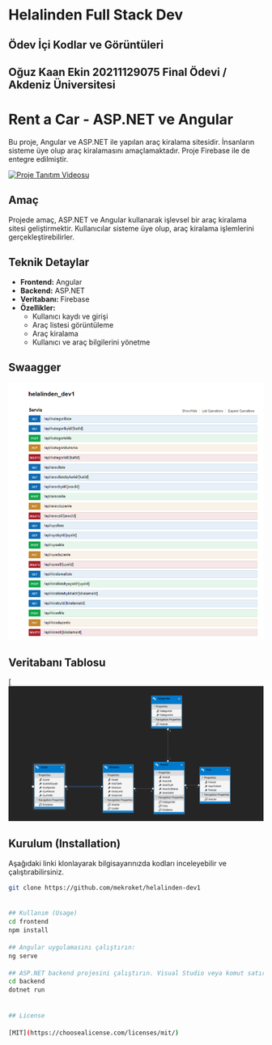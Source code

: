 # Helalinden Full Stack Dev

## Ödev İçi Kodlar ve Görüntüleri

## Oğuz Kaan Ekin 20211129075 Final Ödevi / Akdeniz Üniversitesi

# Rent a Car - ASP.NET ve Angular

Bu proje, Angular ve ASP.NET ile yapılan araç kiralama sitesidir. İnsanların sisteme üye olup araç kiralamasını amaçlamaktadır. Proje Firebase ile de entegre edilmiştir.

[![Proje Tanıtım Videosu](https://img.youtube.com/vi/iL6KhIoCkqs/0.jpg)](https://www.youtube.com/watch?v=iL6KhIoCkqs)

## Amaç
Projede amaç, ASP.NET ve Angular kullanarak işlevsel bir araç kiralama sitesi geliştirmektir. Kullanıcılar sisteme üye olup, araç kiralama işlemlerini gerçekleştirebilirler.

## Teknik Detaylar
- **Frontend:** Angular
- **Backend:** ASP.NET
- **Veritabanı:** Firebase
- **Özellikler:**
  - Kullanıcı kaydı ve girişi
  - Araç listesi görüntüleme
  - Araç kiralama
  - Kullanıcı ve araç bilgilerini yönetme

## Swaagger
![Swagger Görüntüsü](https://github.com/mekroket/helalinden-dev1/blob/master/swagger.png)
## Veritabanı Tablosu

[![VeriTabanı](https://github.com/mekroket/helalinden-dev1/blob/master/verisemasi.png)


## Kurulum (Installation)
Aşağıdaki linki klonlayarak bilgisayarınızda kodları inceleyebilir ve çalıştırabilirsiniz.
```bash
git clone https://github.com/mekroket/helalinden-dev1


## Kullanım (Usage)
cd frontend
npm install

## Angular uygulamasını çalıştırın:
ng serve

## ASP.NET backend projesini çalıştırın. Visual Studio veya komut satırını kullanabilirsiniz:
cd backend
dotnet run


## License

[MIT](https://choosealicense.com/licenses/mit/)


